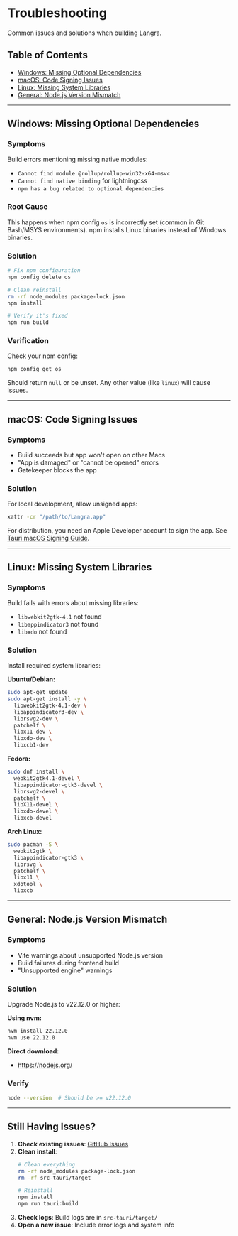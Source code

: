 # Troubleshooting

Common issues and solutions when building Langra.

## Table of Contents

- [Windows: Missing Optional Dependencies](#windows-missing-optional-dependencies)
- [macOS: Code Signing Issues](#macos-code-signing-issues)
- [Linux: Missing System Libraries](#linux-missing-system-libraries)
- [General: Node.js Version Mismatch](#general-nodejs-version-mismatch)

---

## Windows: Missing Optional Dependencies

### Symptoms

Build errors mentioning missing native modules:
- `Cannot find module @rollup/rollup-win32-x64-msvc`
- `Cannot find native binding` for lightningcss
- `npm has a bug related to optional dependencies`

### Root Cause

This happens when npm config `os` is incorrectly set (common in Git Bash/MSYS environments). npm installs Linux binaries instead of Windows binaries.

### Solution

```bash
# Fix npm configuration
npm config delete os

# Clean reinstall
rm -rf node_modules package-lock.json
npm install

# Verify it's fixed
npm run build
```

### Verification

Check your npm config:
```bash
npm config get os
```

Should return `null` or be unset. Any other value (like `linux`) will cause issues.

---

## macOS: Code Signing Issues

### Symptoms

- Build succeeds but app won't open on other Macs
- "App is damaged" or "cannot be opened" errors
- Gatekeeper blocks the app

### Solution

For local development, allow unsigned apps:
```bash
xattr -cr "/path/to/Langra.app"
```

For distribution, you need an Apple Developer account to sign the app. See [Tauri macOS Signing Guide](https://tauri.app/v1/guides/distribution/sign-macos).

---

## Linux: Missing System Libraries

### Symptoms

Build fails with errors about missing libraries:
- `libwebkit2gtk-4.1` not found
- `libappindicator3` not found
- `libxdo` not found

### Solution

Install required system libraries:

**Ubuntu/Debian:**
```bash
sudo apt-get update
sudo apt-get install -y \
  libwebkit2gtk-4.1-dev \
  libappindicator3-dev \
  librsvg2-dev \
  patchelf \
  libx11-dev \
  libxdo-dev \
  libxcb1-dev
```

**Fedora:**
```bash
sudo dnf install \
  webkit2gtk4.1-devel \
  libappindicator-gtk3-devel \
  librsvg2-devel \
  patchelf \
  libX11-devel \
  libxdo-devel \
  libxcb-devel
```

**Arch Linux:**
```bash
sudo pacman -S \
  webkit2gtk \
  libappindicator-gtk3 \
  librsvg \
  patchelf \
  libx11 \
  xdotool \
  libxcb
```

---

## General: Node.js Version Mismatch

### Symptoms

- Vite warnings about unsupported Node.js version
- Build failures during frontend build
- "Unsupported engine" warnings

### Solution

Upgrade Node.js to v22.12.0 or higher:

**Using nvm:**
```bash
nvm install 22.12.0
nvm use 22.12.0
```

**Direct download:**
- https://nodejs.org/

### Verify

```bash
node --version  # Should be >= v22.12.0
```

---

## Still Having Issues?

1. **Check existing issues**: [GitHub Issues](../../issues)
2. **Clean install**:
   ```bash
   # Clean everything
   rm -rf node_modules package-lock.json
   rm -rf src-tauri/target

   # Reinstall
   npm install
   npm run tauri:build
   ```
3. **Check logs**: Build logs are in `src-tauri/target/`
4. **Open a new issue**: Include error logs and system info
